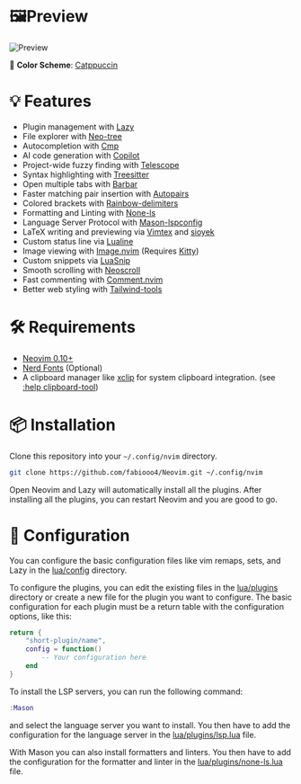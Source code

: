 # 🖼️Preview

![Preview](/../assets/preview.png?raw=true "Preview")

🎨 **Color Scheme**: [Catppuccin](https://github.com/catppuccin/nvim)

# 💡 Features

- Plugin management with [Lazy](https://github.com/folke/lazy.nvim)
- File explorer with [Neo-tree](https://github.com/nvim-neo-tree/neo-tree.nvim)
- Autocompletion with [Cmp](https://github.com/hrsh7th/nvim-cmp)
- AI code generation with [Copilot](https://github.com/github/copilot.vim)
- Project-wide fuzzy finding with [Telescope](https://github.com/nvim-telescope/telescope.nvim)
- Syntax highlighting with [Treesitter](https://github.com/nvim-treesitter/nvim-treesitter)
- Open multiple tabs with [Barbar](https://github.com/romgrk/barbar.nvim)
- Faster matching pair insertion with [Autopairs](https://github.com/windwp/nvim-autopairs)
- Colored brackets with [Rainbow-delimiters](https://github.com/HiPhish/rainbow-delimiters.nvim)
- Formatting and Linting with [None-ls](https://github.com/nvimtools/none-ls.nvim)
- Language Server Protocol with [Mason-lspconfig](https://github.com/williamboman/mason-lspconfig.nvim)
- LaTeX writing and previewing via [Vimtex](https://github.com/lervag/vimtex#snippets-and-templates) and [sioyek](https://sioyek.info/)
- Custom status line via [Lualine](https://github.com/nvim-lualine/lualine.nvim)
- Image viewing with [Image.nvim](https://github.com/3rd/image.nvim) (Requires [Kitty](https://sw.kovidgoyal.net/kitty/))
- Custom snippets via [LuaSnip](https://github.com/L3MON4D3/LuaSnip)
- Smooth scrolling with [Neoscroll](https://github.com/karb94/neoscroll.nvim)
- Fast commenting with [Comment.nvim](https://github.com/numToStr/Comment.nvim)
- Better web styling with [Tailwind-tools](https://github.com/luckasRanarison/tailwind-tools.nvim)

# 🛠️ Requirements

- [Neovim 0.10+](https://github.com/neovim/neovim/releases/tag/stable)
- [Nerd Fonts](https://www.nerdfonts.com/font-downloads) (Optional)
- A clipboard manager like [xclip](https://github.com/astrand/xclip) for system clipboard integration. (see [:help clipboard-tool](https://neovim.io/doc/user/provider.html#clipboard-tool))

# 📦 Installation

Clone this repository into your `~/.config/nvim` directory.

```bash
git clone https://github.com/fabiooo4/Neovim.git ~/.config/nvim
```

Open Neovim and Lazy will automatically install all the plugins. After installing all the plugins, you can restart Neovim and you are good to go.

# 📝 Configuration

You can configure the basic configuration files like vim remaps, sets, and Lazy in the [lua/config](./lua/config) directory.

To configure the plugins, you can edit the existing files in the [lua/plugins](./lua/plugins) directory or create a new file for the plugin you want to
configure. The basic configuration for each plugin must be a return table with the configuration options, like this:

```lua
return {
    "short-plugin/name",
    config = function()
        -- Your configuration here
    end
}
```

To install the LSP servers, you can run the following command:

```lua
:Mason
```

and select the language server you want to install. You then have to add the configuration for the language server in the [lua/plugins/lsp.lua](./lua/plugins/lsp.lua) file.

With Mason you can also install formatters and linters. You then have to add the configuration for the formatter and linter in the [lua/plugins/none-ls.lua](./lua/plugins/none-ls.lua) file.

